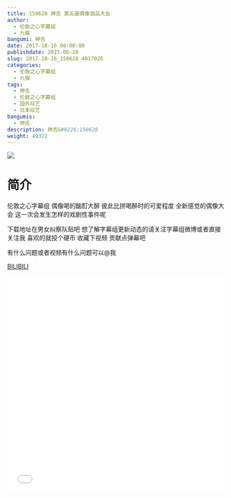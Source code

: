 ```yaml
---
title: 150628 神舌 第五届偶像酒品大会
author: 
  - 伦敦之心字幕组
  - 九條
bangumi: 神舌
date: 2017-10-16 00:00:00
publishdate: 2015-06-28
slug: 2017-10-16_150628_4017026
categories: 
  - 伦敦之心字幕组
  - 九條
tags: 
  - 神舌
  - 伦敦之心字幕组
  - 国外综艺
  - 日本综艺
bangumis: 
  - 神舌
description: 神舌&#8226;150628
weight: 49372
---
```


![](https://i.imgur.com/JeQIoHZ.jpg)

# 简介  
伦敦之心字幕组 偶像喝的酩酊大醉 彼此比拼喝醉时的可爱程度 全新感觉的偶像大会 这一次会发生怎样的戏剧性事件呢 
下载地址在男女纠察队贴吧 想了解字幕组更新动态的请关注字幕组微博或者直接关注我 喜欢的就投个硬币 收藏下视频 贡献点弹幕吧
有什么问题或者视频有什么问题可以@我

  [BILIBILI](https://www.bilibili.com/video/av4017026/)


  <iframe src="//www.bilibili.com/html/html5player.html?cid=6477327&aid=4017026" width="100%" height="500" frameborder="0" allowfullscreen="allowfullscreen"></iframe>
